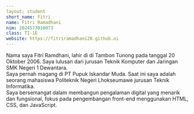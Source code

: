 ```yaml
---
layout; student
short_name: Fitri
name: Fitri Ramadhani
nim: 2024573010073
class: TI-1E
website: https://fitriramadhani20.github.oi
---
```

Nama saya Fitri Ramdhani, lahir di di Tambon Tunong pada tanggal 20 Oktober 2006. Saya lulusan dari jurusan Teknik Komputer dan Jaringan SMK Negeri 1 Dewantara.  
Saya pernah magang di PT Pupuk Iskandar Muda. Saat ini saya adalah seorang mahasiswa Politeknik Negeri Lhokseumawe jurusan Teknik Informatika.  
Saya bersemangat dalam membangun pengalaman digital yang menarik dan fungsional, fokus pada pengembangan front-end menggunakan HTML, CSS, dan JavaScript.
  
